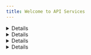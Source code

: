 ```yaml
---
title: Welcome to API Services
---
```


<Details title='Intro '>
  A service that facilitates uniform interaction for users with agents and LLMS across the real estate sector.

</Details>

<Details title='Services '>
<Accordion>
  <AccordionItem title="Content Service">

This service fetchs documents by entering user ID. When user request documents, it sends back a list of pages from a specific document called [Prolonged_Casualty_Care_Guidelines](/static/21-12_JTS_Prolonged_Casualty_Care_Guidelines.pdf)

Each page has a link that you can click to view it. This helps to easily access important documents you need, making it straightforward to find and use information in the real estate field.

  </AccordionItem>
  <AccordionItem title="Rating Service">

This service allows users to rate their service experience. By sending a request with their user ID, rating, and comment, users can provide feedback.
    
This confirms receipt with a <b>message</b> including the date and time of the rating.

  </AccordionItem>
  <AccordionItem title="Agent Interaction">


    This service allows users to submit messages or questions, which are then classified into different categories such as <b>"triage"</b> for medical emergencies, <b>"evacuation planning"</b> for disaster scenarios, <b>"greetings"</b> for social interactions, and <b>"other"</b> for general queries.

Depending on the category, messages classified under `greetings` or `other` are handled by a generic agent utilizing _LLM_ tools to provide knowledge-based or generic responses. For messages related to `evacuation plans` or `medical` issues, they are routed to a Prediction Guard agent. This agent accesses data from a _RAG_(Retrieve, Augment, Generate) model that has pre-fetched knowledge. It offers detailed steps and even provides the relevant page numbers from the casualty care guideline PDF, ensuring users receive accurate and actionable information in critical situations.

  </AccordionItem>


  <AccordionItem title="Holiday Booking Service">

This service helps to book a holiday by entering age, name, and country under a unique request id. If you're aged 50 or older, you can also specify your insurance preference. After you submit these details, it confirms your booking and provides a unique <b>booking ID</b> for your holiday reservation.

  </AccordionItem>

</Accordion>
</Details>

<Details title='Apps'>

- Mission Final Asset

- Mission Final CF

- Mission Options Asset

- Mission Options CF

- Patient Matrix

- Triage Category 

- Triage Score


</Details>

<Details title='References '>

- [Github](https://github.com/SimWerx/gt-demo-interaction)

- [GT Agent Services](http://100.25.26.186:8003/docs)

- [GT Service Tools Demo](http://100.25.26.186:8002/docs)

- [GT Service Status Page](http://35.153.66.97:8500/status/gt)

</Details>
